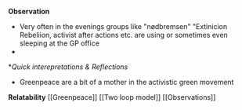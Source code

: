 **Observation**
- Very often in the evenings groups like "nødbremsen" "Extinicion Rebeliion, activist after actions etc. are using or sometimes even sleeping at the GP office
- 
**Quick interepretations & Reflections*
- Greenpeace are a bit of a mother in the activistic green movement

**Relatability**
[[Greenpeace]]
[[Two loop model]]
[[Observations]]
